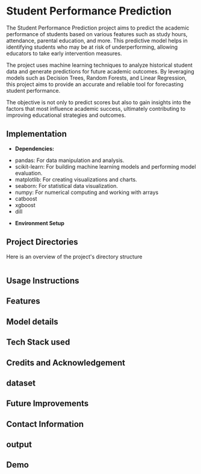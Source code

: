 # Student Performance Prediction
The Student Performance Prediction project aims to predict the academic performance of students based on various features such as study hours, attendance, parental education, and more. This predictive model helps in identifying students who may be at risk of underperforming, allowing educators to take early intervention measures.

The project uses machine learning techniques to analyze historical student data and generate predictions for future academic outcomes. By leveraging models such as Decision Trees, Random Forests, and Linear Regression, this project aims to provide an accurate and reliable tool for forecasting student performance.

The objective is not only to predict scores but also to gain insights into the factors that most influence academic success, ultimately contributing to improving educational strategies and outcomes.

## Implementation
- **Dependencies:**
* pandas: For data manipulation and analysis.
* scikit-learn: For building machine learning models and performing model evaluation.
* matplotlib: For creating visualizations and charts.
* seaborn: For statistical data visualization.
* numpy: For numerical computing and working with arrays
* catboost
* xgboost
* dill

- **Environment Setup**
## Project Directories
Here is an overview of the project's directory structure
```
```
## Usage Instructions
## Features
## Model details
## Tech Stack used
## Credits and Acknowledgement
## dataset
## Future Improvements
## Contact Information
## output
## Demo
